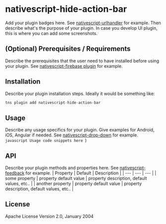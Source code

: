 # nativescript-hide-action-bar
Add your plugin badges here. See [nativescript-urlhandler](https://github.com/hypery2k/nativescript-urlhandler) for example.
Then describe what's the purpose of your plugin. 
In case you develop UI plugin, this is where you can add some screenshots.
## (Optional) Prerequisites / Requirements
Describe the prerequisites that the user need to have installed before using your plugin. See [nativescript-firebase plugin](https://github.com/eddyverbruggen/nativescript-plugin-firebase) for example.
## Installation
Describe your plugin installation steps. Ideally it would be something like:
```javascript
tns plugin add nativescript-hide-action-bar
```
## Usage 
Describe any usage specifics for your plugin. Give examples for Android, iOS, Angular if needed. See [nativescript-drop-down](https://www.npmjs.com/package/nativescript-drop-down) for example.
	```javascript
    Usage code snippets here
    ```)
## API
Describe your plugin methods and properties here. See [nativescript-feedback](https://github.com/EddyVerbruggen/nativescript-feedback) for example.
| Property | Default | Description |
| --- | --- | --- |
| some property | property default value | property description, default values, etc.. |
| another property | property default value | property description, default values, etc.. |
## License
Apache License Version 2.0, January 2004
